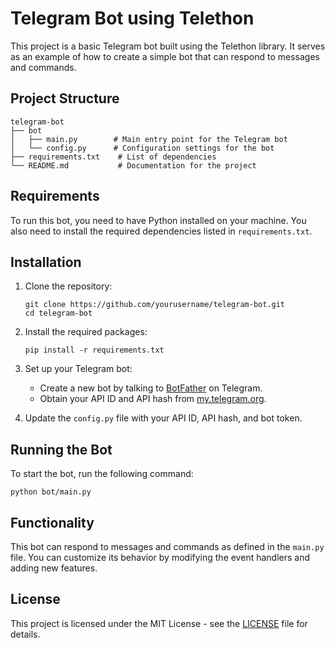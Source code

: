 # Telegram Bot using Telethon

This project is a basic Telegram bot built using the Telethon library. It serves as an example of how to create a simple bot that can respond to messages and commands.

## Project Structure

```
telegram-bot
├── bot
│   ├── main.py        # Main entry point for the Telegram bot
│   └── config.py      # Configuration settings for the bot
├── requirements.txt    # List of dependencies
└── README.md           # Documentation for the project
```

## Requirements

To run this bot, you need to have Python installed on your machine. You also need to install the required dependencies listed in `requirements.txt`.

## Installation

1. Clone the repository:

   ```
   git clone https://github.com/yourusername/telegram-bot.git
   cd telegram-bot
   ```

2. Install the required packages:

   ```
   pip install -r requirements.txt
   ```

3. Set up your Telegram bot:
   - Create a new bot by talking to [BotFather](https://t.me/botfather) on Telegram.
   - Obtain your API ID and API hash from [my.telegram.org](https://my.telegram.org).

4. Update the `config.py` file with your API ID, API hash, and bot token.

## Running the Bot

To start the bot, run the following command:

```
python bot/main.py
```

## Functionality

This bot can respond to messages and commands as defined in the `main.py` file. You can customize its behavior by modifying the event handlers and adding new features.

## License

This project is licensed under the MIT License - see the [LICENSE](LICENSE) file for details.